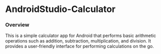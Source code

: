 # AndroidStudio-Calculator


### Overview
This is a simple calculator app for Android that performs basic arithmetic operations such as addition, subtraction, multiplication, and division. It provides a user-friendly interface for performing calculations on the go.
